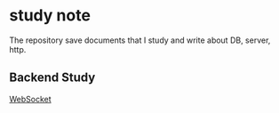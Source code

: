 study note
==========
The repository save documents that I study and write about DB, server, http.
  
## Backend Study
[WebSocket](https://github.com/huewilliams/study-note/blob/master/webSocket.md)
